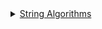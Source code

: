 <details>
<summary><a href="https://github.com/vipul79321/CP_Codes/tree/main/string-algos">String Algorithms</a></summary>

+ <a href="https://github.com/vipul79321/CP_Codes/blob/main/string-algos/string-hashing.md">String Hashing</a>
  + <a href="https://github.com/vipul79321/CP_Codes/blob/main/string-algos/string-hashing.md#string-hashing"> Hash Calculation</a>
  + <a href="https://github.com/vipul79321/CP_Codes/blob/main/string-algos/string-hashing.md#calculate-number-of-unique-substring---on2-logn">Calculate number of unique substring - O(n^2 log(n))</a>
  + <a href="https://github.com/vipul79321/CP_Codes/blob/main/string-algos/string-hashing.md#string-matching">String Matching</a>

+ <a href="https://github.com/vipul79321/CP_Codes/blob/main/string-algos/kmp.md">KMP</a>
  + <a href="https://github.com/vipul79321/CP_Codes/blob/main/string-algos/kmp.md#prefix-function">Prefix Function Calculation</a>
  + <a href="https://github.com/vipul79321/CP_Codes/blob/main/string-algos/kmp.md#use-case---1---pattern-matching--count-of-occurences-of-pattern-in-the-text">Pattern Matching in O(n+m) | Count of occurences of pattern in the text</a>
  + <a href="https://github.com/vipul79321/CP_Codes/blob/main/string-algos/kmp.md#use-case---2---number-of-occurences-of-each-prefix-of-a-string-in-that-same-string-or-in-a-given-string">Number of occurences of each prefix of a string in that same string or in a given string</a>
  + <a href="https://github.com/vipul79321/CP_Codes/blob/main/string-algos/kmp.md#use-case---3---number-of-distinct-substring-in-a-given-string---on--n">Number of distinct substring in a given string - O(n * n)</a>
  + <a href="https://github.com/vipul79321/CP_Codes/blob/main/string-algos/kmp.md#use-case---4---check-if-string-is-made-of-repeated-chunks-and-find-smallest-such-chunk">Check if string is made of repeated chunks and find smallest such chunk</a>

+ <a href="https://github.com/vipul79321/CP_Codes/blob/main/string-algos/z-function.md">Z-Algorithm</a>
  + <a href="https://github.com/vipul79321/CP_Codes/blob/main/string-algos/z-function.md#main-code"> Z-Calculation | Z[i] = Longest prefix between s and suffix of s starting at i</a>
  + <a href="https://github.com/vipul79321/CP_Codes/blob/main/string-algos/z-function.md#use-case---1---pattern-matching">Pattern Matching</a>
  + <a href="https://github.com/vipul79321/CP_Codes/blob/main/string-algos/z-function.md#use-case---2---string-compression">Check if string is made of repeated chunks</a>
  + <a href="https://github.com/vipul79321/CP_Codes/blob/main/string-algos/z-function.md#use-case---3---number-of-distinct-substring-in-a-given-string">Number of distinct substrings of given string in O(n*n)</a>

+ <a href="https://github.com/vipul79321/CP_Codes/blob/main/string-algos/manacher-algo.md">Manacher's Algorithm | Count number of sub-palindromes in given string</a>

</details>
